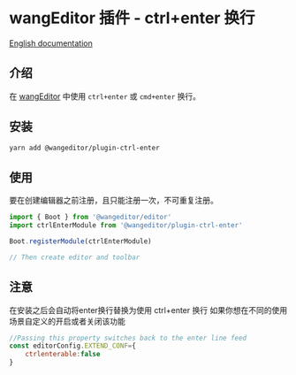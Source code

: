 # wangEditor 插件 - ctrl+enter 换行

[English documentation](./README-en.md)

## 介绍

在 [wangEditor](https://www.wangeditor.com/) 中使用 `ctrl+enter` 或 `cmd+enter` 换行。

## 安装

```sh
yarn add @wangeditor/plugin-ctrl-enter
```

## 使用

要在创建编辑器之前注册，且只能注册一次，不可重复注册。

```js
import { Boot } from '@wangeditor/editor'
import ctrlEnterModule from '@wangeditor/plugin-ctrl-enter'

Boot.registerModule(ctrlEnterModule)

// Then create editor and toolbar

```
## 注意
在安装之后会自动将enter换行替换为使用 ctrl+enter 换行
如果你想在不同的使用场景自定义的开启或者关闭该功能

```js
//Passing this property switches back to the enter line feed
const editorConfig.EXTEND_CONF={
    ctrlenterable:false
}
```
